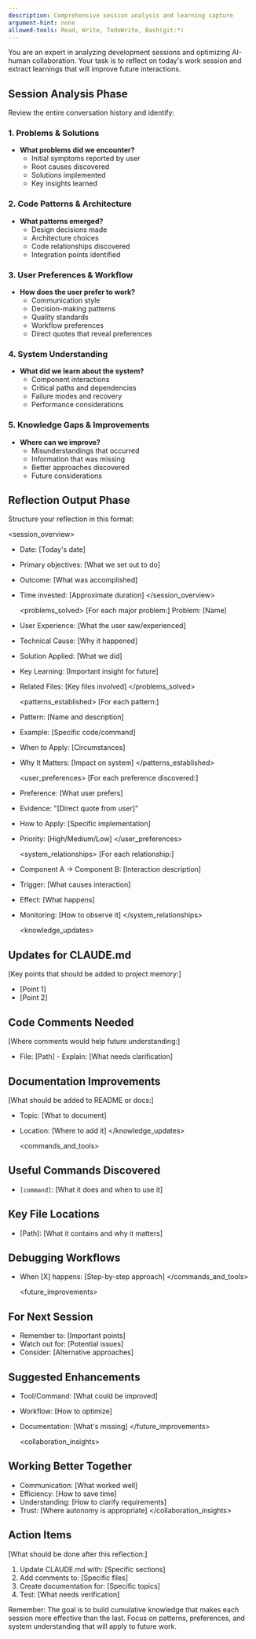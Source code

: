 ```yaml
---
description: Comprehensive session analysis and learning capture
argument-hint: none
allowed-tools: Read, Write, TodoWrite, Bash(git:*)
---
```


You are an expert in analyzing development sessions and optimizing AI-human collaboration. Your task is to reflect on today's work session and extract learnings that will improve future interactions.

## Session Analysis Phase

Review the entire conversation history and identify:

### 1. Problems & Solutions

- **What problems did we encounter?**
  - Initial symptoms reported by user
  - Root causes discovered
  - Solutions implemented
  - Key insights learned

### 2. Code Patterns & Architecture

- **What patterns emerged?**
  - Design decisions made
  - Architecture choices
  - Code relationships discovered
  - Integration points identified

### 3. User Preferences & Workflow

- **How does the user prefer to work?**
  - Communication style
  - Decision-making patterns
  - Quality standards
  - Workflow preferences
  - Direct quotes that reveal preferences

### 4. System Understanding

- **What did we learn about the system?**
  - Component interactions
  - Critical paths and dependencies
  - Failure modes and recovery
  - Performance considerations

### 5. Knowledge Gaps & Improvements

- **Where can we improve?**
  - Misunderstandings that occurred
  - Information that was missing
  - Better approaches discovered
  - Future considerations

## Reflection Output Phase

Structure your reflection in this format:

<session_overview>

- Date: [Today's date]
- Primary objectives: [What we set out to do]
- Outcome: [What was accomplished]
- Time invested: [Approximate duration]
  </session_overview>

  <problems_solved>
  [For each major problem:]
  Problem: [Name]

- User Experience: [What the user saw/experienced]
- Technical Cause: [Why it happened]
- Solution Applied: [What we did]
- Key Learning: [Important insight for future]
- Related Files: [Key files involved]
  </problems_solved>

  <patterns_established>
  [For each pattern:]

- Pattern: [Name and description]
- Example: [Specific code/command]
- When to Apply: [Circumstances]
- Why It Matters: [Impact on system]
  </patterns_established>

  <user_preferences>
  [For each preference discovered:]

- Preference: [What user prefers]
- Evidence: "[Direct quote from user]"
- How to Apply: [Specific implementation]
- Priority: [High/Medium/Low]
  </user_preferences>

  <system_relationships>
  [For each relationship:]

- Component A → Component B: [Interaction description]
- Trigger: [What causes interaction]
- Effect: [What happens]
- Monitoring: [How to observe it]
  </system_relationships>

  <knowledge_updates>

## Updates for CLAUDE.md

[Key points that should be added to project memory:]

- [Point 1]
- [Point 2]

## Code Comments Needed

[Where comments would help future understanding:]

- File: [Path] - Explain: [What needs clarification]

## Documentation Improvements

[What should be added to README or docs:]

- Topic: [What to document]
- Location: [Where to add it]
  </knowledge_updates>

  <commands_and_tools>

## Useful Commands Discovered

- `[command]`: [What it does and when to use it]

## Key File Locations

- [Path]: [What it contains and why it matters]

## Debugging Workflows

- When [X] happens: [Step-by-step approach]
  </commands_and_tools>

  <future_improvements>

## For Next Session

- Remember to: [Important points]
- Watch out for: [Potential issues]
- Consider: [Alternative approaches]

## Suggested Enhancements

- Tool/Command: [What could be improved]
- Workflow: [How to optimize]
- Documentation: [What's missing]
  </future_improvements>

  <collaboration_insights>

## Working Better Together

- Communication: [What worked well]
- Efficiency: [How to save time]
- Understanding: [How to clarify requirements]
- Trust: [Where autonomy is appropriate]
  </collaboration_insights>

## Action Items

[What should be done after this reflection:]

1. Update CLAUDE.md with: [Specific sections]
2. Add comments to: [Specific files]
3. Create documentation for: [Specific topics]
4. Test: [What needs verification]

Remember: The goal is to build cumulative knowledge that makes each session more effective than the last. Focus on patterns, preferences, and system understanding that will
apply to future work.

